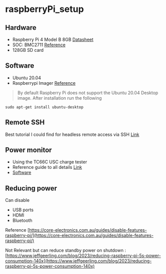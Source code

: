 # raspberryPi_setup

## Hardware
- Raspberry Pi 4 Model B 8GB [Datasheet](https://datasheets.raspberrypi.com/rpi4/raspberry-pi-4-datasheet.pdf)
- SOC: BMC2711 [Reference](https://www.raspberrypi.com/documentation/computers/processors.html#bcm2711)
- 128GB SD card

## Software
- Ubuntu 20.04
- Raspberrypi Imager [Reference](https://ubuntu.com/download/raspberry-pi)
> By default Raspberry Pi does not support the Ubuntu 20.04 Desktop image. After installation run the following
```
sudo apt-get install ubuntu-desktop
```

## Remote SSH
Best tutorial I could find for headless remote access via SSH [Link](https://youtu.be/ZKfnGqMrnug?si=8Tgtny_HrIdzjnHg)

## Power monitor 
- Using the TC66C USC charge tester 
- Reference guide to all details [Link](https://youtu.be/rOlhibDUJgs?si=OIWAIgBVffbeVPSH)
- [Software](https://www.mediafire.com/folder/pqn0ybytqpy7n/TC66)

## Reducing power

Can disable 
-  USB ports
-  HDMI
-  Bluetooth

Reference [https://core-electronics.com.au/guides/disable-features-raspberry-pi/](https://core-electronics.com.au/guides/disable-features-raspberry-pi/)

Not Relevant but can reduce standby power on shutdown : [https://www.jeffgeerling.com/blog/2023/reducing-raspberry-pi-5s-power-consumption-140x](https://www.jeffgeerling.com/blog/2023/reducing-raspberry-pi-5s-power-consumption-140x)
